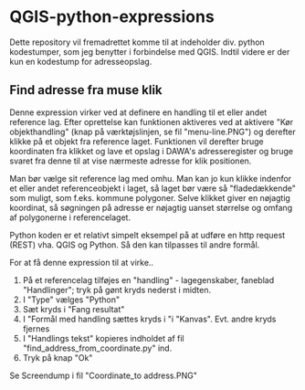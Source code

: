 # QGIS-python-expressions

Dette repository vil fremadrettet komme til at indeholder div. python kodestumper, som jeg benytter i forbindelse med QGIS. Indtil videre er der kun en kodestump for adresseopslag.

## Find adresse fra muse klik

Denne expression virker ved at definere en handling til et eller andet reference lag. Efter oprettelse kan funktionen aktiveres ved at aktivere "Kør objekthandling" (knap på værktøjslinjen, se fil "menu-line.PNG") og derefter klikke på et objekt fra reference laget. Funktionen vil derefter bruge koordinaten fra klikket og lave et opslag i DAWA's adresseregister og bruge svaret fra denne til at vise nærmeste adresse for klik positionen. 

Man bør vælge sit reference lag med omhu. Man kan jo kun klikke indenfor et eller andet referenceobjekt i laget, så laget bør være så "fladedækkende" som muligt, som f.eks. kommune polygoner. Selve klikket giver en nøjagtig koordinat, så søgningen på adresse er nøjagtig uanset størrelse og omfang af polygonerne i referencelaget.


Python koden er et relativt simpelt eksempel på at udføre en http request (REST) vha. QGIS og Python. Så den kan tilpasses til andre formål.

For at få denne expression til at virke.. 

1. På et referencelag tilføjes en "handling" - lagegenskaber, faneblad "Handlinger"; tryk på gønt kryds nederst i midten.
2. I "Type" vælges "Python" 
3. Sæt kryds i "Fang resultat" 
4. I "Formål med handling sættes kryds i "i "Kanvas". Evt. andre kryds fjernes
5. I "Handlings tekst" kopieres indholdet af fil "find_address_from_coordinate.py" ind.
6. Tryk på knap "Ok"

Se Screendump i fil "Coordinate_to address.PNG"
